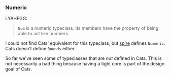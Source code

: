 
  [spire]: https://github.com/non/spire

### Numeric

LYAHFGG:

> `Num` is a numeric typeclass. Its members have the property of being able to act like numbers.

I could not find Cats' equivalent for this typeclass,
but [spire][spire] defines `Numeric`. Cats doesn't define `Bounds` either.

So far we've seen some of typeclasses that are *not* defined in Cats.
This is not necessarily a bad thing because having a tight core is part of the design goal of Cats.
